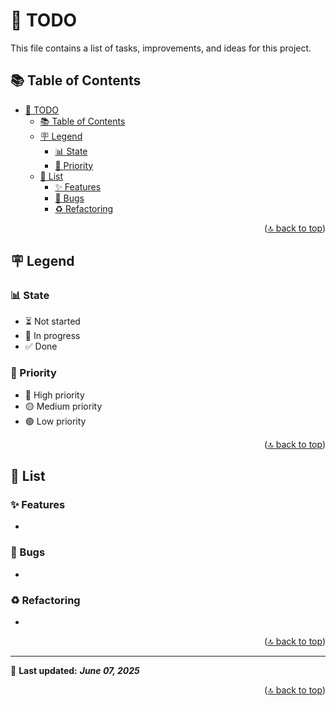 <!-- markdownlint-disable MD033 MD041 -->

<a id="top"></a>

# 📝 TODO

This file contains a list of tasks, improvements, and ideas for this project.

## 📚 Table of Contents

- [📝 TODO](#-todo)
  - [📚 Table of Contents](#-table-of-contents)
  - [🪧 Legend](#-legend)
    - [📊 State](#-state)
    - [🚨 Priority](#-priority)
  - [📝 List](#-list)
    - [✨ Features](#-features)
    - [🐛 Bugs](#-bugs)
    - [♻️ Refactoring](#️-refactoring)

<p align="right">(<a href="#top">🔝 back to top</a>)</p>

## 🪧 Legend

### 📊 State

- ⏳ Not started
- 🔄 In progress
- ✅ Done

### 🚨 Priority

- 🔴 High priority
- 🟡 Medium priority
- 🟢 Low priority

<p align="right">(<a href="#top">🔝 back to top</a>)</p>

## 📝 List

### ✨ Features

-

### 🐛 Bugs

-

### ♻️ Refactoring

-

<p align="right">(<a href="#top">🔝 back to top</a>)</p>

---

📌 **Last updated:** ***June 07, 2025***

<p align="right">(<a href="#top">🔝 back to top</a>)</p>

